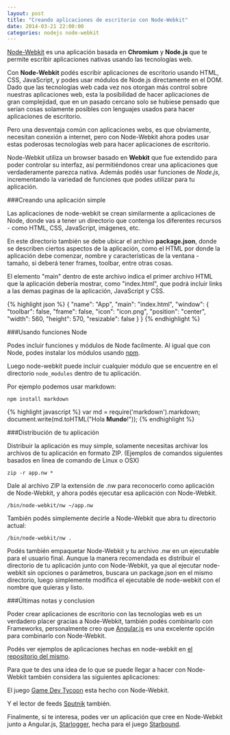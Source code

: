 ```yaml
---
layout: post
title: "Creando aplicaciones de escritorio con Node-Webkit"
date: 2014-03-21 22:00:00
categories: nodejs node-webkit
---
```


[Node-Webkit](https://github.com/rogerwang/node-webkit) es una aplicación basada en **Chromium** y **Node.js** que te permite escribir aplicaciones nativas usando las tecnologías web.

Con **Node-Webkit** podés escribir aplicaciones de escritorio usando HTML, CSS, JavaScript, y podes usar módulos de Node.js directamente en el DOM. Dado que las tecnologías web cada vez nos otorgan más control sobre nuestras aplicaciones web, esta la posibilidad de hacer aplicaciones de gran complejidad, que en un pasado cercano solo se hubiese pensado que serian cosas solamente posibles con lenguajes usados para hacer aplicaciones de escritorio.

Pero una desventaja común con aplicaciones webs, es que obviamente, necesitan conexión a internet, pero con Node-Webkit ahora podes usar estas poderosas tecnologías web para hacer aplicaciones de escritorio.

Node-Webkit utiliza un browser basado en **Webkit** que fue extendido para poder controlar su interfaz, así permitiéndonos crear una aplicaciones que verdaderamente parezca nativa. Además podés usar funciones de *Node.js*, incrementando la variedad de funciones que podes utilizar para tu aplicación.


###Creando una aplicación simple

Las aplicaciones de node-webkit se crean similarmente a aplicaciones de Node, donde vas a tener un directorio que contenga los diferentes recursos - como HTML, CSS, JavaScript, imágenes, etc.

En este directorio también se debe ubicar el archivo **package.json**, donde se describen ciertos aspectos de la aplicación, como el HTML por donde la aplicación debe comenzar, nombre y características de la ventana - tamaño, si deberá tener frames, toolbar, entre otras cosas.

El elemento "main" dentro de este archivo indica el primer archivo HTML que la aplicación debería mostrar, como "index.html", que podrá incluir links a las demas paginas de la aplicación, JavaScript y CSS.

{% highlight json %}
{
  "name": "App",
  "main": "index.html",
  "window": {
    "toolbar": false,
    "frame": false,
    "icon": "icon.png",
    "position": "center",
    "width": 560,
    "height": 570,
    "resizable": false
  }
}
{% endhighlight %}

###Usando funciones Node

Podes incluir funciones y módulos de Node facilmente. Al igual que con Node, podes instalar los módulos usando [npm](https://www.npmjs.org).

Luego node-webkit puede incluir cualquier módulo que se encuentre en el directorio `node_modules` dentro de tu aplicación.

Por ejemplo podemos usar markdown:

`npm install markdown`

{% highlight javascript %}
var md = require('markdown').markdown;
document.write(md.toHTML("Hola __Mundo__!"));
{% endhighlight %}

###Distribución de tu aplicación

Distribuir la aplicación es muy simple, solamente necesitas archivar los archivos de tu aplicación en formato ZIP.
(Ejemplos de comandos siguientes basados en linea de comando de Linux o OSX)

`zip -r app.nw *`

Dale al archivo ZIP la extensión de .nw para reconocerlo como aplicación de Node-Webkit, y ahora podés ejecutar esa aplicación con Node-Webkit.

`/bin/node-webkit/nw ~/app.nw`

También podés simplemente decirle a Node-Webkit que abra tu directorio actual:

`/bin/node-webkit/nw .`

Podés también empaquetar Node-Webkit y tu archivo .nw en un ejecutable para el usuario final. Aunque la manera recomendada es distribuir el directorio de tu aplicación junto con Node-Webkit, ya que al ejecutar node-webkit sin opciones o parámetros, buscara un package.json en el mismo directorio, luego simplemente modifica el ejecutable de node-webkit con el nombre que quieras y listo. 

###Últimas notas y conclusion

Poder crear aplicaciones de escritorio con las tecnologías web es un verdadero placer gracias a Node-Webkit, también podés combinarlo con Frameworks, personalmente creo que [Angular.js](http://angularjs.org/) es una excelente opción para combinarlo con Node-Webkit.

Podés ver ejemplos de aplicaciones hechas en node-webkit en [el repositorio del mismo](https://github.com/zcbenz/nw-sample-apps).

Para que te des una idea de lo que se puede llegar a hacer con Node-Webkit también considera las siguientes aplicaciones:

El juego [Game Dev Tycoon](http://www.greenheartgames.com) esta hecho con Node-Webkit.

Y el lector de feeds [Sputnik](http://sputnik.szwacz.com/) también.

Finalmente, si te interesa, podes ver un aplicación que cree en Node-Webkit junto a Angular.js, [Starlogger](https://github.com/GGalizzi/starlogger), hecha para el juego [Starbound](http://playstarbound.com).
